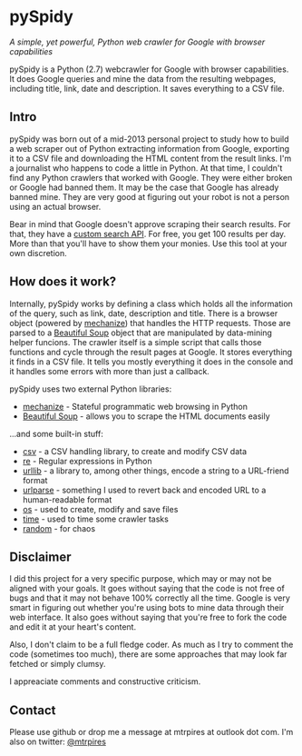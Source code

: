 pySpidy 
=======
*A simple, yet powerful, Python web crawler for Google with browser capabilities*

pySpidy is a Python (2.7) webcrawler for Google with browser capabilities. It does Google queries and mine the data from the resulting webpages, including title, link, date and description. It saves everything to a CSV file.

Intro
-----

pySpidy was born out of a mid-2013 personal project to study how to build a web scraper out of Python extracting information from Google, exporting it to a CSV file and downloading the HTML content from the result links. I'm a journalist who happens to code a little in Python. At that time, I couldn't find any Python crawlers that worked with Google. They were either broken or Google had banned them. It may be the case that Google has already banned mine. They are very good at figuring out your robot is not a person using an actual browser.

Bear in mind that Google doesn't approve scraping their search results. For that, they have a [custom search API](https://developers.google.com/custom-search/json-api/v1/overview). For free, you get 100 results per day. More than that you'll have to show them your monies. Use this tool at your own discretion.

How does it work?
-----------------

Internally, pySpidy works by defining a class which holds all the information of the query, such as link, date, description and title. There is a browser object (powered by [mechanize](http://wwwsearch.sourceforge.net/mechanize/)) that handles the HTTP requests. Those are parsed to a [Beautiful Soup](http://www.crummy.com/software/BeautifulSoup/) object that are manipulated by data-mining helper funcions. The crawler itself is a simple script that calls those functions and cycle through the result pages at Google. It stores everything it finds in a CSV file. It tells you mostly everything it does in the console and it handles some errors with more than just a callback.

pySpidy uses two external Python libraries:

  * [mechanize](http://wwwsearch.sourceforge.net/mechanize/) - Stateful programmatic web browsing in Python 
  * [Beautiful Soup](http://www.crummy.com/software/BeautifulSoup/) - allows you to scrape the HTML documents easily

...and some built-in stuff:

  * [csv](http://docs.python.org/2/library/csv.html) - a CSV handling library, to create and modify CSV data
  * [re](http://docs.python.org/2/library/re.html) - Regular expressions in Python
  * [urllib](http://docs.python.org/2/library/urllib.html) - a library to, among other things, encode a string to a URL-friend format
  * [urlparse](http://docs.python.org/2/library/urlparse.html) - something I used to revert back and encoded URL to a human-readable format 
  * [os](http://docs.python.org/2/library/os.html) - used to create, modify and save files
  * [time](http://docs.python.org/2/library/time.html) - used to time some crawler tasks
  * [random](http://docs.python.org/2/library/random.html) - for chaos

Disclaimer
----------

I did this project for a very specific purpose, which may or may not be aligned with your goals. It goes without saying that the code is not free of bugs and that it may not behave 100% correctly all the time. Google is very smart in figuring out whether you're using bots to mine data through their web interface. It also goes without saying that you're free to fork the code and edit it at your heart's content.

Also, I don't claim to be a full fledge coder. As much as I try to comment the code (sometimes too much), there are some approaches that may look far fetched or simply clumsy. 

I appreaciate comments and constructive criticism.

Contact
-------

Please use github or drop me a message at mtrpires at outlook dot com. I'm also on twitter: [@mtrpires](http://twitter.com/mtrpires)






